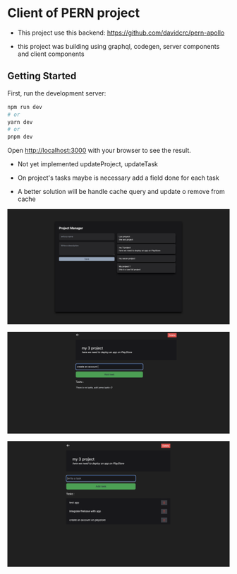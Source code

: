 # Client of PERN project

- This project use this backend: https://github.com/davidcrc/pern-apollo

- this project was building using graphql, codegen, server components and client components

## Getting Started

First, run the development server:

```bash
npm run dev
# or
yarn dev
# or
pnpm dev
```

Open [http://localhost:3000](http://localhost:3000) with your browser to see the result.

- Not yet implemented updateProject, updateTask

- On project's tasks maybe is necessary add a field done for each task

- A better solution will be handle cache query and update o remove from cache

![alt text for screen readers](/resources/Screenshot_2023-07-30.jpeg "Screen1")

![alt text for screen readers](/resources/Screenshot_2023-07-30_2.png "Screen2")

![alt text for screen readers](/resources/Screenshot_2023-07-30_3.png "Screen2")
